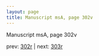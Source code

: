 ```yaml
---
layout: page
title: Manuscript msA, page 302v
---
```


Manuscript msA, page 302v

prev:  [302r](../302r) | next:  [303r](../303r)
